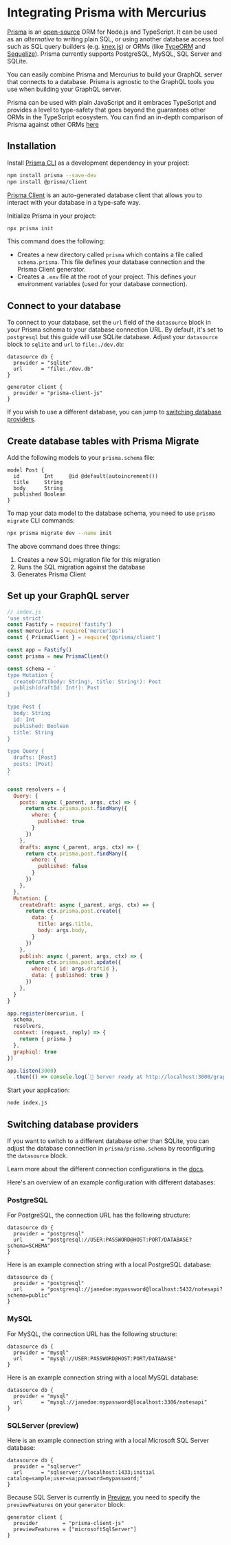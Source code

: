 # Integrating Prisma with Mercurius

[Prisma](https://prisma.io) is an [open-source](https://github.com/prisma/prisma) ORM for Node.js and TypeScript. 
It can be used as an _alternative_ to writing plain SQL, or using another database access tool such as SQL query builders (e.g. [knex.js](https://knexjs.org/)) or ORMs (like [TypeORM](https://typeorm.io/) and [Sequelize](https://sequelize.org/)).
Prisma currently supports PostgreSQL, MySQL, SQL Server and SQLite.

You can easily combine Prisma and Mercurius to build your GraphQL server that connects to a database. Prisma is agnostic to the GraphQL tools you use when building your GraphQL server. 

Prisma can be used with plain JavaScript and it embraces TypeScript and provides a level to type-safety that goes beyond the guarantees other ORMs in the TypeScript ecosystem. You can find an in-depth comparison of Prisma against other ORMs [here](https://www.prisma.io/docs/concepts/more/comparisons)

## Installation

Install [Prisma CLI](https://www.prisma.io/docs/reference/tools-and-interfaces/prisma-cli) as a development dependency in your project:

```bash
npm install prisma --save-dev
npm install @prisma/client
```

[Prisma Client](https://www.prisma.io/docs/reference/api-reference/prisma-client-reference) is an auto-generated database client that allows you to interact with your database in a type-safe way.

Initialize Prisma in your project:  
```bash
npx prisma init
```

This command does the following:
- Creates a new directory called `prisma` which contains a file called `schema.prisma`. This file defines your database connection and the Prisma Client generator.
- Creates a `.env` file at the root of your project. This defines your environment variables (used for your database connection).

## Connect to your database

To connect to your database, set the `url` field of the `datasource` block in your Prisma schema to your database connection URL. By default, it's set to `postgresql` but this guide will use SQLite database. Adjust your `datasource` block to `sqlite` and `url` to `file:./dev.db`:

```prisma
datasource db {
  provider = "sqlite"
  url      = "file:./dev.db"
}

generator client {
  provider = "prisma-client-js"
}
```

If you wish to use a different database, you can jump to [switching database providers](#switching-database-providers).
## Create database tables with Prisma Migrate

Add the following models to your `prisma.schema` file:

```prisma
model Post {
  id        Int     @id @default(autoincrement())
  title     String
  body      String
  published Boolean
}
```

To map your data model to the database schema, you need to use `prisma migrate` CLI commands:

```bash
npx prisma migrate dev --name init
```

The above command does three things:
1. Creates a new SQL migration file for this migration
1. Runs the SQL migration against the database
1. Generates Prisma Client

## Set up your GraphQL server

```js
// index.js
'use strict'
const Fastify = require('fastify')
const mercurius = require('mercurius')
const { PrismaClient } = require('@prisma/client')

const app = Fastify()
const prisma = new PrismaClient()

const schema = `
type Mutation {
  createDraft(body: String!, title: String!): Post
  publish(draftId: Int!): Post
}

type Post {
  body: String
  id: Int
  published: Boolean
  title: String
}

type Query {
  drafts: [Post]
  posts: [Post]
}
`

const resolvers = {
  Query: {
    posts: async (_parent, args, ctx) => {
      return ctx.prisma.post.findMany({
        where: {
          published: true
        }
      })
    },
    drafts: async (_parent, args, ctx) => {
      return ctx.prisma.post.findMany({
        where: {
          published: false
        }
      })
    },
  },
  Mutation: {
    createDraft: async (_parent, args, ctx) => {
      return ctx.prisma.post.create({
        data: {
          title: args.title,
          body: args.body,
        }
      })
    },
    publish: async (_parent, args, ctx) => {
      return ctx.prisma.post.update({
        where: { id: args.draftId },
        data: { published: true }
      })
    },
  }
}

app.register(mercurius, {
  schema,
  resolvers,
  context: (request, reply) => {
    return { prisma }
  },
  graphiql: true
})

app.listen(3000)
  .then(() => console.log(`🚀 Server ready at http://localhost:3000/graphiql`))

```

Start your application:
```bash
node index.js
```

## Switching database providers

If you want to switch to a different database other than SQLite, you can adjust the database connection in `prisma/prisma.schema` by reconfiguring the `datasource` block.

Learn more about the different connection configurations in the [docs](https://www.prisma.io/docs/reference/database-reference/connection-urls).

Here's an overview of an example configuration with different databases:
### PostgreSQL

For PostgreSQL, the connection URL has the following structure:

```prisma
datasource db {
  provider = "postgresql"
  url      = "postgresql://USER:PASSWORD@HOST:PORT/DATABASE?schema=SCHEMA"
}
```

Here is an example connection string with a local PostgreSQL database:

```prisma
datasource db {
  provider = "postgresql"
  url      = "postgresql://janedoe:mypassword@localhost:5432/notesapi?schema=public"
}
```

### MySQL

For MySQL, the connection URL has the following structure:

```prisma
datasource db {
  provider = "mysql"
  url      = "mysql://USER:PASSWORD@HOST:PORT/DATABASE"
}
```

Here is an example connection string with a local MySQL database:

```prisma
datasource db {
  provider = "mysql"
  url      = "mysql://janedoe:mypassword@localhost:3306/notesapi"
}
```

### SQLServer (preview)

Here is an example connection string with a local Microsoft SQL Server database:

```prisma
datasource db {
  provider = "sqlserver"
  url      = "sqlserver://localhost:1433;initial catalog=sample;user=sa;password=mypassword;"
}
```

Because SQL Server is currently in [Preview](https://www.prisma.io/docs/about/releases#preview), you need to specify the `previewFeatures` on your `generator` block:

```prisma
generator client {
  provider        = "prisma-client-js"
  previewFeatures = ["microsoftSqlServer"]
}
```
